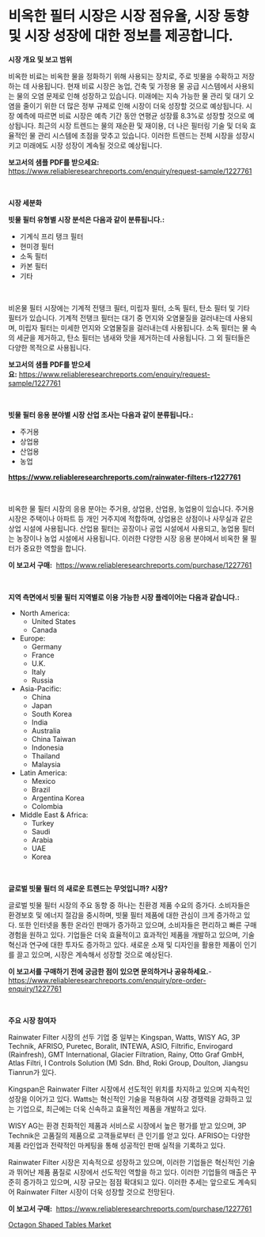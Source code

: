 <p><h1>비옥한 필터 시장은 시장 점유율, 시장 동향 및 시장 성장에 대한 정보를 제공합니다.</h1></p><p><strong>시장 개요 및 보고 범위</strong></p>
<p><p>비옥한 비료는 비옥한 물을 정화하기 위해 사용되는 장치로, 주로 빗물을 수확하고 저장하는 데 사용됩니다. 현재 비료 시장은 농업, 건축 및 가정용 물 공급 시스템에서 사용되는 물의 오염 문제로 인해 성장하고 있습니다. 미래에는 지속 가능한 물 관리 및 대기 오염을 줄이기 위한 더 많은 정부 규제로 인해 시장이 더욱 성장할 것으로 예상됩니다. 시장 예측에 따르면 비료 시장은 예측 기간 동안 연평균 성장률 8.3%로 성장할 것으로 예상됩니다. 최근의 시장 트렌드는 물의 재순환 및 재이용, 더 나은 필터링 기술 및 더욱 효율적인 물 관리 시스템에 초점을 맞추고 있습니다. 이러한 트렌드는 전체 시장을 성장시키고 미래에도 시장 성장이 계속될 것으로 예상됩니다.</p></p>
<p><strong>보고서의 샘플 PDF를 받으세요:</strong> <a href="https://www.reliableresearchreports.com/enquiry/request-sample/1227761">https://www.reliableresearchreports.com/enquiry/request-sample/1227761</a></p>
<p>&nbsp;</p>
<p><strong>시장 세분화</strong></p>
<p><strong>빗물 필터 유형별 시장 분석은 다음과 같이 분류됩니다.:</strong></p>
<p><ul><li>기계식 프리 탱크 필터</li><li>현미경 필터</li><li>소독 필터</li><li>카본 필터</li><li>기타</li></ul></p>
<p>&nbsp;</p>
<p><p>비온물 필터 시장에는 기계적 전탱크 필터, 미립자 필터, 소독 필터, 탄소 필터 및 기타 필터가 있습니다. 기계적 전탱크 필터는 대기 중 먼지와 오염물질을 걸러내는데 사용되며, 미립자 필터는 미세한 먼지와 오염물질을 걸러내는데 사용됩니다. 소독 필터는 물 속의 세균을 제거하고, 탄소 필터는 냄새와 맛을 제거하는데 사용됩니다. 그 외 필터들은 다양한 목적으로 사용됩니다.</p></p>
<p><strong>보고서의 샘플 PDF를 받으세요:</strong>&nbsp;<a href="https://www.reliableresearchreports.com/enquiry/request-sample/1227761">https://www.reliableresearchreports.com/enquiry/request-sample/1227761</a></p>
<p>&nbsp;</p>
<p><strong> 빗물 필터 응용 분야별 시장 산업 조사는 다음과 같이 분류됩니다.:</strong></p>
<p><ul><li>주거용</li><li>상업용</li><li>산업용</li><li>농업</li></ul></p>
<p><strong><a href="https://www.reliableresearchreports.com/rainwater-filters-r1227761">https://www.reliableresearchreports.com/rainwater-filters-r1227761</a></strong></p>
<p>&nbsp;</p>
<p><p>비옥한 물 필터 시장의 응용 분야는 주거용, 상업용, 산업용, 농업용이 있습니다. 주거용 시장은 주택이나 아파트 등 개인 거주지에 적합하며, 상업용은 상점이나 사무실과 같은 상업 시설에 사용됩니다. 산업용 필터는 공장이나 공업 시설에서 사용되고, 농업용 필터는 농장이나 농업 시설에서 사용됩니다. 이러한 다양한 시장 응용 분야에서 비옥한 물 필터가 중요한 역할을 합니다.</p></p>
<p><strong>이 보고서 구매:</strong>&nbsp; <a href="https://www.reliableresearchreports.com/purchase/1227761">https://www.reliableresearchreports.com/purchase/1227761</a></p>
<p>&nbsp;</p>
<p><strong>지역 측면에서 빗물 필터 지역별로 이용 가능한 시장 플레이어는 다음과 같습니다.:</strong></p>
<p><ul>
    <li>
        North America:
        <ul>
            <li>United States</li>
            <li>Canada</li>
        </ul>
    </li>
    <li>
        Europe:
        <ul>
            <li>Germany</li>
            <li>France</li>
            <li>U.K.</li>
            <li>Italy</li>
            <li>Russia</li>
        </ul>
    </li>
    <li>
        Asia-Pacific:
        <ul>
            <li>China</li>
            <li>Japan</li>
            <li>South Korea</li>
            <li>India</li>
            <li>Australia</li>
            <li>China Taiwan</li>
            <li>Indonesia</li>
            <li>Thailand</li>
            <li>Malaysia</li>
        </ul>
    </li>
    <li>
        Latin America:
        <ul>
            <li>Mexico</li>
            <li>Brazil</li>
            <li>Argentina Korea</li>
            <li>Colombia</li>
        </ul>
    </li>
    <li>
        Middle East & Africa:
        <ul>
            <li>Turkey</li>
            <li>Saudi</li>
            <li>Arabia</li>
            <li>UAE</li>
            <li>Korea</li>
        </ul>
    </li>
    </ul></p>
<p>&nbsp;</p>
<p><strong>글로벌 빗물 필터 의 새로운 트렌드는 무엇입니까? 시장?</strong></p>
<p><p>글로벌 빗물 필터 시장의 주요 동향 중 하나는 친환경 제품 수요의 증가다. 소비자들은 환경보호 및 에너지 절감을 중시하며, 빗물 필터 제품에 대한 관심이 크게 증가하고 있다. 또한 인터넷을 통한 온라인 판매가 증가하고 있으며, 소비자들은 편리하고 빠른 구매 경험을 원하고 있다. 기업들은 더욱 효율적이고 효과적인 제품을 개발하고 있으며, 기술 혁신과 연구에 대한 투자도 증가하고 있다. 새로운 소재 및 디자인을 활용한 제품이 인기를 끌고 있으며, 시장은 계속해서 성장할 것으로 예상된다.</p></p>
<p><strong>이 보고서를 구매하기 전에 궁금한 점이 있으면 문의하거나 공유하세요.</strong>- <a href="https://www.reliableresearchreports.com/enquiry/pre-order-enquiry/1227761">https://www.reliableresearchreports.com/enquiry/pre-order-enquiry/1227761</a></p>
<p>&nbsp;</p>
<p><strong>주요 시장 참여자</strong></p>
<p><p>Rainwater Filter 시장의 선두 기업 중 일부는 Kingspan, Watts, WISY AG, 3P Technik, AFRISO, Puretec, Boralit, INTEWA, ASIO, Filtrific, Envirogard (Rainfresh), GMT International, Glacier Filtration, Rainy, Otto Graf GmbH, Atlas Filtri, I Controls Solution (M) Sdn. Bhd, Roki Group, Doulton, Jiangsu Tianrun가 있다.</p><p>Kingspan은 Rainwater Filter 시장에서 선도적인 위치를 차지하고 있으며 지속적인 성장을 이어가고 있다. Watts는 혁신적인 기술을 적용하여 시장 경쟁력을 강화하고 있는 기업으로, 최근에는 더욱 신속하고 효율적인 제품을 개발하고 있다. </p><p>WISY AG는 환경 친화적인 제품과 서비스로 시장에서 높은 평가를 받고 있으며, 3P Technik은 고품질의 제품으로 고객들로부터 큰 인기를 얻고 있다. AFRISO는 다양한 제품 라인업과 전략적인 마케팅을 통해 성공적인 판매 실적을 기록하고 있다.</p><p>Rainwater Filter 시장은 지속적으로 성장하고 있으며, 이러한 기업들은 혁신적인 기술과 뛰어난 제품 품질로 시장에서 선도적인 역할을 하고 있다. 이러한 기업들의 매출은 꾸준히 증가하고 있으며, 시장 규모는 점점 확대되고 있다. 이러한 추세는 앞으로도 계속되어 Rainwater Filter 시장이 더욱 성장할 것으로 전망된다.</p></p>
<p><strong>이 보고서 구매:</strong>&nbsp;&nbsp;<a href="https://www.reliableresearchreports.com/purchase/1227761">https://www.reliableresearchreports.com/purchase/1227761</a></p>
<p><p><a href="https://invited-way-688.notion.site/Octagon-Shaped-Tables-Market-Insights-into-Market-CAGR-Market-Trends-and-Growth-Strategies-719cc4b5ccb446cf8d6666e9fa197c83">Octagon Shaped Tables Market</a></p></p>